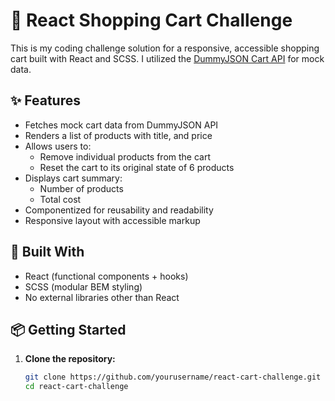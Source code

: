 # 🛒 React Shopping Cart Challenge

This is my coding challenge solution for a responsive, accessible shopping cart built with React and SCSS. I utilized the [DummyJSON Cart API](https://dummyjson.com/docs/carts) for mock data.

## ✨ Features

- Fetches mock cart data from DummyJSON API
- Renders a list of products with title, and price
- Allows users to:
  - Remove individual products from the cart
  - Reset the cart to its original state of 6 products
- Displays cart summary:
  - Number of products
  - Total cost
- Componentized for reusability and readability
- Responsive layout with accessible markup

## 🧱 Built With

- React (functional components + hooks)
- SCSS (modular BEM styling)
- No external libraries other than React

## 📦 Getting Started

1. **Clone the repository:**
   ```bash
   git clone https://github.com/yourusername/react-cart-challenge.git
   cd react-cart-challenge


##  